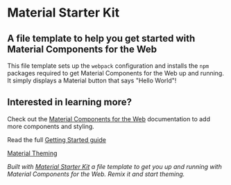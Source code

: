 # Material Starter Kit
## A file template to help you get started with Material Components for the Web

This file template sets up the `webpack` configuration and installs the `npm` packages required to get Material Components for the Web up and running. It simply displays a Material button that says "Hello World"!

## Interested in learning more?
Check out the [Material Components for the Web](https://github.com/material-components/material-components-web) documentation to add more components and styling.

Read the full [Getting Started guide](https://github.com/material-components/material-components-web/blob/master/docs/getting-started.md)

[Material Theming](https://material.io/design/material-theming)

*Built with [Material Starter Kit](https://glitch.com/~material-starter-kit) a file template to get you up and running with Material Components for the Web. Remix it and start theming.*

